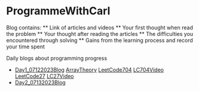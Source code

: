 # ProgrammeWithCarl
Blog contains:
** Link of articles and videos
** Your first thought when read the problem
** Your thought after reading the articles
** The difficulties you encountered through solving
** Gains from the learning process and record your time spent


Daily blogs about programming progress
- [Day1_07122023Blog](https://github.com/xiangjunyang99/ProgrammeWithCarl/blob/main/Day1_07122023) [ArrayTheory](https://www.programmercarl.com/%E6%95%B0%E7%BB%84%E7%90%86%E8%AE%BA%E5%9F%BA%E7%A1%80.html) [LeetCode704](https://leetcode.com/problems/binary-search/) [LC704Video](https://www.bilibili.com/video/BV1fA4y1o715/?spm_id_from=333.999.0.0&vd_source=095091c85d2d9b4c44666fd2f1702003) [LeetCode27](https://leetcode.com/problems/remove-element/) [LC27Video](https://www.bilibili.com/video/BV12A4y1Z7LP/?spm_id_from=333.999.0.0&vd_source=095091c85d2d9b4c44666fd2f1702003)
- [Day2_07132023Blog](https://github.com/xiangjunyang99/ProgrammeWithCarl/blob/main/Day2_07132023) 
